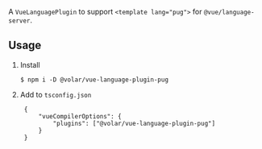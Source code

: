 A `VueLanguagePlugin` to support `<template lang="pug">` for `@vue/language-server`.

## Usage

1. Install

   `$ npm i -D @volar/vue-language-plugin-pug`

2. Add to `tsconfig.json`

   ```jsonc
	{
		"vueCompilerOptions": {
			"plugins": ["@volar/vue-language-plugin-pug"]
		}
	}
   ```
